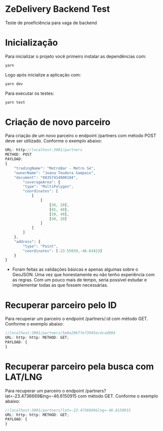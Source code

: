 # ZeDelivery Backend Test

Teste de proeficiência para vaga de backend

# Inicialização

Para inicializar o projeto você primeiro instalar as dependências com:

```sh
yarn
```

Logo após inicialize a aplicação com:

```sh
yarn dev
```

Para executar os testes:

```sh
yarn test
```

# Criação de novo parceiro

Para criação de um novo parceiro o endpoint /partners com método POST deve ser utilizado. Conforme o exemplo abaixo:

```javascript
URL: http://localhost:3001/partners
METHOD: POST
PAYLOAD:
{
	"tradingName": "MetroBar - Metro Sé",
	"ownerName": "Joana Teodora Sampaio",
	"document": "08357414000184",
		"coverageArea": {
		"type": "MultiPolygon",
		"coordinates": [
			[
				[
					[30, 20],
					[45, 40],
					[10, 40],
					[30, 20]
				]
			]
		]
	},
	"address": {
		"type": "Point",
		"coordinates": [-23.55039,-46.63423]
	}
}
```

- Foram feitas as validações básicas e apenas algumas sobre o GeoJSON. Uma vez que honestamente eu não tenho experiência com as regras. Com um pouco mais de tempo, seria possível estudar e implementar todas as que fossem necessárias.

# Recuperar parceiro pelo ID

Para recuperar um parceiro o endpoint /partners/:id com método GET. Conforme o exemplo abaixo:

```javascript
//localhost:3001/partners/5e8a29bffef3945ecdcad984
URL: http: http: METHOD: GET;
PAYLOAD: {
}
```

# Recuperar parceiro pela busca com LAT/LNG

Para recuperar um parceiro o endpoint /partners?lat=-23.4736669&lng=-46.6150915 com método GET. Conforme o exemplo abaixo:

```javascript
//localhost:3001/partners?lat=-23.4736669&lng=-46.6150915
URL: http: http: METHOD: GET;
PAYLOAD: {
}
```
